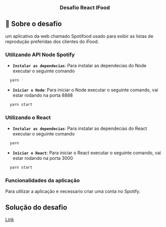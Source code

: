
<h3 align="center">
  Desafio React IFood
</h3>


## :rocket: Sobre o desafio

um aplicativo da web chamado Spotifood usado para exibir as listas de reprodução preferidas dos clientes do iFood.

### Utilizando API Node Spotify 

- **`Instalar as dependecias`**:  Para instalar as dependecias do Node executar o seguinte comando

```js
  yarn 
```

- **`Iniciar o Node`**:  Para iniciar o Node executar o seguinte comando, vai estar rodando na porta 8888  

```js
  yarn start
```

### Utilizando o React 

- **`Instalar as dependecias`**:  Para instalar as dependecias do React executar o seguinte comando

```js
  yarn 
```

- **`Iniciar o React`**:  Para iniciar o React executar o seguinte comando, vai estar rodando na porta 3000 

```js
  yarn start
```


### Funcionalidades da aplicação

Para utilizar a aplicação e necessario criar uma conta no Spotify. 


## Solução do desafio

<a href="https://youtu.be/LdQ2CguxKMo" target="_blank" align="center">
    Link
</a>
